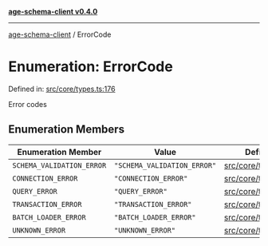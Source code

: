 [**age-schema-client v0.4.0**](../index.md)

***

[age-schema-client](../index.md) / ErrorCode

# Enumeration: ErrorCode

Defined in: [src/core/types.ts:176](https://github.com/standardbeagle/ageSchemaClient/blob/main/src/core/types.ts#L176)

Error codes

## Enumeration Members

| Enumeration Member | Value | Defined in |
| ------ | ------ | ------ |
| <a id="schema_validation_error"></a> `SCHEMA_VALIDATION_ERROR` | `"SCHEMA_VALIDATION_ERROR"` | [src/core/types.ts:177](https://github.com/standardbeagle/ageSchemaClient/blob/main/src/core/types.ts#L177) |
| <a id="connection_error"></a> `CONNECTION_ERROR` | `"CONNECTION_ERROR"` | [src/core/types.ts:178](https://github.com/standardbeagle/ageSchemaClient/blob/main/src/core/types.ts#L178) |
| <a id="query_error"></a> `QUERY_ERROR` | `"QUERY_ERROR"` | [src/core/types.ts:179](https://github.com/standardbeagle/ageSchemaClient/blob/main/src/core/types.ts#L179) |
| <a id="transaction_error"></a> `TRANSACTION_ERROR` | `"TRANSACTION_ERROR"` | [src/core/types.ts:180](https://github.com/standardbeagle/ageSchemaClient/blob/main/src/core/types.ts#L180) |
| <a id="batch_loader_error"></a> `BATCH_LOADER_ERROR` | `"BATCH_LOADER_ERROR"` | [src/core/types.ts:181](https://github.com/standardbeagle/ageSchemaClient/blob/main/src/core/types.ts#L181) |
| <a id="unknown_error"></a> `UNKNOWN_ERROR` | `"UNKNOWN_ERROR"` | [src/core/types.ts:182](https://github.com/standardbeagle/ageSchemaClient/blob/main/src/core/types.ts#L182) |

